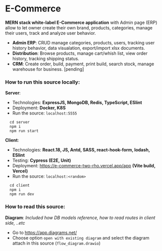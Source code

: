 # E-Commerce
**MERN stack white-label E-Commerce application** with Admin page (ERP) allow to let owner create their own brand, products, categories, manage their users, track and analyze user behavior.

- **Admin ERP**: CRUD manage categories, products, users, tracking user history behavior, data visualation, export/import xlsx documents.
- **Distribution**: Browse products, manage cart/whish list, view order history, tracking shipping status.
- **CRM**: Create order, build, payment, print build, search stock, manage warehouse for business. [pending]

### How to run this source locally:
**Server**: 
 - Technologies: **ExpressJS, MongoDB, Redis, TypeScript, ESlint**
 - Deployment: **Docker, K8S**
 - Run the source: `localhost:5555` 
```
  cd server
  npm i
  npm run start
```

**Client**:
 - Technologies: **React.18, JS, Antd, SASS, react-hook-form, lodash, ESlint**
 - Testing: **Cypress (E2E, Unit)**
 - Deployment: https://e-commerce-two-rho.vercel.app/app **(Vite build, Vercel)**
 - Run the source: `localhost:<random>` 
```
  cd client
  npm i
  npm run dev
```

### How to read this source:
**Diagram**: _Included how DB models reference, how to read routes in client side, ..etc_
 - Go to https://app.diagrams.net/
 - Choose option `open with existing diagram` and select the diagram attach in this source (`flow_diagram.drawio`)
